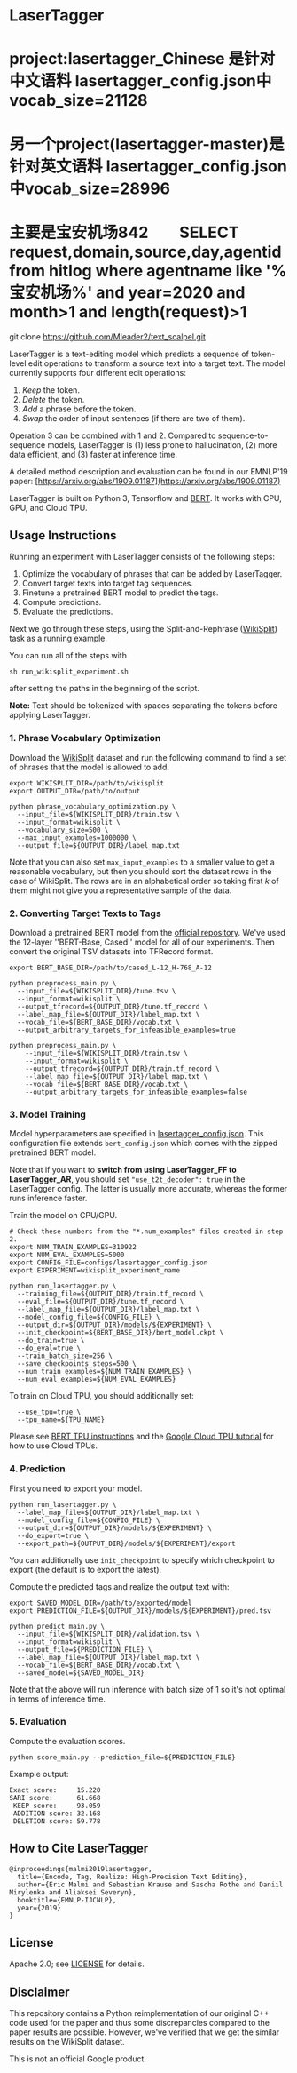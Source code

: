 # LaserTagger
# project:lasertagger_Chinese 是针对中文语料  lasertagger_config.json中vocab_size=21128
# 另一个project(lasertagger-master)是针对英文语料 lasertagger_config.json中vocab_size=28996
# 主要是宝安机场842　　SELECT request,domain,source,day,agentid from hitlog where agentname like '%宝安机场%' and year=2020 and month>1 and length(request)>1
git clone https://github.com/Mleader2/text_scalpel.git

LaserTagger is a text-editing model which predicts a sequence of token-level
edit operations to transform a source text into a target text. The model
currently supports four different edit operations:

1. *Keep* the token.
2. *Delete* the token.
3. *Add* a phrase before the token.
4. *Swap* the order of input sentences (if there are two of them).

Operation 3 can be combined with 1 and 2. Compared to sequence-to-sequence
models, LaserTagger is (1) less prone to hallucination, (2) more data efficient,
and (3) faster at inference time.

A detailed method description and evaluation can be found in our EMNLP'19 paper:
[https://arxiv.org/abs/1909.01187](https://arxiv.org/abs/1909.01187)

LaserTagger is built on Python 3, Tensorflow and
[BERT](https://github.com/google-research/bert). It works with CPU, GPU, and
Cloud TPU.

## Usage Instructions

Running an experiment with LaserTagger consists of the following steps:

1. Optimize the vocabulary of phrases that can be added by LaserTagger.
2. Convert target texts into target tag sequences.
3. Finetune a pretrained BERT model to predict the tags.
4. Compute predictions.
5. Evaluate the predictions.

Next we go through these steps, using the Split-and-Rephrase
([WikiSplit](https://github.com/google-research-datasets/wiki-split)) task as a
running example.

You can run all of the steps with

```
sh run_wikisplit_experiment.sh
```

after setting the paths in the beginning of the script.

**Note:** Text should be tokenized with spaces separating the tokens before applying LaserTagger.

### 1. Phrase Vocabulary Optimization

Download the [WikiSplit](https://github.com/google-research-datasets/wiki-split)
dataset and run the following command to find a set of phrases that the model is
allowed to add.

```
export WIKISPLIT_DIR=/path/to/wikisplit
export OUTPUT_DIR=/path/to/output

python phrase_vocabulary_optimization.py \
  --input_file=${WIKISPLIT_DIR}/train.tsv \
  --input_format=wikisplit \
  --vocabulary_size=500 \
  --max_input_examples=1000000 \
  --output_file=${OUTPUT_DIR}/label_map.txt
```

Note that you can also set `max_input_examples` to a smaller value to get a
reasonable vocabulary, but then you should sort the dataset rows in the case of
WikiSplit. The rows are in an alphabetical order so taking first *k* of them
might not give you a representative sample of the data.

### 2. Converting Target Texts to Tags

Download a pretrained BERT model from the
[official repository](https://github.com/google-research/bert#pre-trained-models).
We've used the 12-layer ''BERT-Base, Cased'' model for all of our experiments.
Then convert the original TSV datasets into TFRecord format.

```
export BERT_BASE_DIR=/path/to/cased_L-12_H-768_A-12

python preprocess_main.py \
  --input_file=${WIKISPLIT_DIR}/tune.tsv \
  --input_format=wikisplit \
  --output_tfrecord=${OUTPUT_DIR}/tune.tf_record \
  --label_map_file=${OUTPUT_DIR}/label_map.txt \
  --vocab_file=${BERT_BASE_DIR}/vocab.txt \
  --output_arbitrary_targets_for_infeasible_examples=true

python preprocess_main.py \
    --input_file=${WIKISPLIT_DIR}/train.tsv \
    --input_format=wikisplit \
    --output_tfrecord=${OUTPUT_DIR}/train.tf_record \
    --label_map_file=${OUTPUT_DIR}/label_map.txt \
    --vocab_file=${BERT_BASE_DIR}/vocab.txt \
    --output_arbitrary_targets_for_infeasible_examples=false
```

### 3. Model Training

Model hyperparameters are specified in [lasertagger_config.json](configs/lasertagger_config.json). This configuration file extends
`bert_config.json` which comes with the zipped pretrained BERT model.

Note that if you want to **switch
from using LaserTagger_FF to LaserTagger_AR**, you should set
`"use_t2t_decoder": true` in the LaserTagger config. The latter is usually more
accurate, whereas the former runs inference faster.

Train the model on CPU/GPU.

```
# Check these numbers from the "*.num_examples" files created in step 2.
export NUM_TRAIN_EXAMPLES=310922
export NUM_EVAL_EXAMPLES=5000
export CONFIG_FILE=configs/lasertagger_config.json
export EXPERIMENT=wikisplit_experiment_name

python run_lasertagger.py \
  --training_file=${OUTPUT_DIR}/train.tf_record \
  --eval_file=${OUTPUT_DIR}/tune.tf_record \
  --label_map_file=${OUTPUT_DIR}/label_map.txt \
  --model_config_file=${CONFIG_FILE} \
  --output_dir=${OUTPUT_DIR}/models/${EXPERIMENT} \
  --init_checkpoint=${BERT_BASE_DIR}/bert_model.ckpt \
  --do_train=true \
  --do_eval=true \
  --train_batch_size=256 \
  --save_checkpoints_steps=500 \
  --num_train_examples=${NUM_TRAIN_EXAMPLES} \
  --num_eval_examples=${NUM_EVAL_EXAMPLES}
```

To train on Cloud TPU, you should additionally set:

```
  --use_tpu=true \
  --tpu_name=${TPU_NAME}
```

Please see [BERT TPU instructions](https://github.com/google-research/bert#fine-tuning-with-cloud-tpus) and the
[Google Cloud TPU tutorial](https://cloud.google.com/tpu/docs/tutorials/mnist)
for how to use Cloud TPUs.

### 4. Prediction

First you need to export your model.

```
python run_lasertagger.py \
  --label_map_file=${OUTPUT_DIR}/label_map.txt \
  --model_config_file=${CONFIG_FILE} \
  --output_dir=${OUTPUT_DIR}/models/${EXPERIMENT} \
  --do_export=true \
  --export_path=${OUTPUT_DIR}/models/${EXPERIMENT}/export
```

You can additionally use `init_checkpoint` to specify which checkpoint to export
(the default is to export the latest).

Compute the predicted tags and realize the output text with:

```
export SAVED_MODEL_DIR=/path/to/exported/model
export PREDICTION_FILE=${OUTPUT_DIR}/models/${EXPERIMENT}/pred.tsv

python predict_main.py \
  --input_file=${WIKISPLIT_DIR}/validation.tsv \
  --input_format=wikisplit \
  --output_file=${PREDICTION_FILE} \
  --label_map_file=${OUTPUT_DIR}/label_map.txt \
  --vocab_file=${BERT_BASE_DIR}/vocab.txt \
  --saved_model=${SAVED_MODEL_DIR}
```

Note that the above will run inference with batch size of 1 so it's not optimal
in terms of inference time.

### 5. Evaluation

Compute the evaluation scores.

```
python score_main.py --prediction_file=${PREDICTION_FILE}
```

Example output:

```
Exact score:     15.220
SARI score:      61.668
 KEEP score:     93.059
 ADDITION score: 32.168
 DELETION score: 59.778
```

## How to Cite LaserTagger

```
@inproceedings{malmi2019lasertagger,
  title={Encode, Tag, Realize: High-Precision Text Editing},
  author={Eric Malmi and Sebastian Krause and Sascha Rothe and Daniil Mirylenka and Aliaksei Severyn},
  booktitle={EMNLP-IJCNLP},
  year={2019}
}
```

## License

Apache 2.0; see [LICENSE](LICENSE) for details.

## Disclaimer

This repository contains a Python reimplementation of our original
C++ code used for the paper and thus some discrepancies compared to the paper
results are possible. However, we've verified that we get the similar results on
the WikiSplit dataset.

This is not an official Google product.
